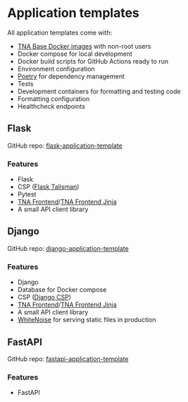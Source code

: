 # Application templates

All application templates come with:

- [TNA Base Docker images](./docker-images.md) with non-root users
- Docker compose for local development
- Docker build scripts for GitHub Actions ready to run
- Environment configuration
- [Poetry](../technology/backend/python.md#poetry) for dependency management
- Tests
- Development containers for formatting and testing code
- Formatting configuration
- Healthcheck endpoints

## Flask

GitHub repo: [flask-application-template](https://github.com/nationalarchives/flask-application-template)

### Features

- Flask
- CSP ([Flask Talisman](https://github.com/GoogleCloudPlatform/flask-talisman))
- Pytest
- [TNA Frontend](./tna-frontend.md)/[TNA Frontend Jinja](./tna-frontend-jinja.md)
- A small API client library

## Django

GitHub repo: [django-application-template](https://github.com/nationalarchives/django-application-template)

### Features

- Django
- Database for Docker compose
- CSP ([Django CSP](https://github.com/mozilla/django-csp))
- [TNA Frontend](./tna-frontend.md)/[TNA Frontend Jinja](./tna-frontend-jinja.md)
- A small API client library
- [WhiteNoise](https://github.com/evansd/whitenoise) for serving static files in production

## FastAPI

GitHub repo: [fastapi-application-template](https://github.com/nationalarchives/fastapi-application-template)

### Features

- FastAPI
